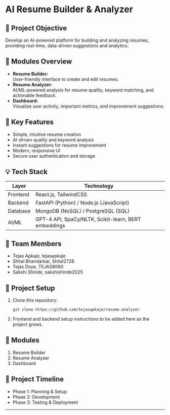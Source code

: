 # AI Resume Builder & Analyzer

## 📌 Project Objective
Develop an AI-powered platform for building and analyzing resumes, providing real-time, data-driven suggestions and analytics.

## 🧩 Modules Overview

- **Resume Builder:**  
  User-friendly interface to create and edit resumes.
- **Resume Analyzer:**  
  AI/ML-powered analysis for resume quality, keyword matching, and actionable feedback.
- **Dashboard:**  
  Visualize user activity, important metrics, and improvement suggestions.

## 🌟 Key Features

- Simple, intuitive resume creation
- AI-driven quality and keyword analysis
- Instant suggestions for resume improvement
- Modern, responsive UI
- Secure user authentication and storage

## 💡 Tech Stack

| Layer     | Technology                               |
|-----------|------------------------------------------|
| Frontend  | React.js, TailwindCSS                    |
| Backend   | FastAPI (Python) / Node.js (JavaScript)  |
| Database  | MongoDB (NoSQL) / PostgreSQL (SQL)       |
| AI/ML     | GPT-4 API, SpaCy/NLTK, Scikit-learn, BERT embeddings |
## 👥 Team Members

- Tejas Apkaje, tejasapkaje
- Shital Bhandarkar, Shital2728 
- Tejas Doye, TEJAS8080
- Sakshi Shinde, sakshishinde2025

## 🚀 Project Setup

1. Clone this repository:
    ```
    git clone https://github.com/tejasapkaje/resume-analyzer
    ```

2. Frontend and backend setup instructions to be added here as the project grows.

## 📝 Modules

1. Resume Builder
2. Resume Analyzer
3. Dashboard

## 📅 Project Timeline

- Phase 1: Planning & Setup
- Phase 2: Development
- Phase 3: Testing & Deployment

---
